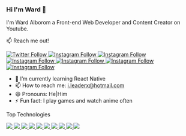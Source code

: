### Hi I'm Ward 👋
I'm Ward Alborom a Front-end Web Developer and Content Creator on Youtube.


📫 Reach me out! 
<p align="left">
   <a href="https://twitter.com/ileaderx">
      <img alt="Twitter Follow" src="https://img.shields.io/badge/Twitter-1DA1F2?style=for-the-badge&logo=twitter&logoColor=white">
   </a>
   <a href="https://instagram.com/wb7_">
      <img alt="Instagram Follow" src="https://img.shields.io/badge/Instagram-E4405F?style=for-the-badge&logo=instagram&logoColor=white">
   </a>
   <a href="https://tiktok.com/@ileaderxx">
      <img alt="Instagram Follow" src="https://img.shields.io/badge/TikTok-000000?style=for-the-badge&logo=tiktok&logoColor=white">
   </a>
   <a href="https://www.linkedin.com/in/ward-alborom-b3b059190/">
      <img alt="Instagram Follow" src="https://img.shields.io/badge/LinkedIn-0077B5?style=for-the-badge&logo=linkedin&logoColor=white">
   </a>
   <a href="https://youtube.com/c/ileaderx">
      <img alt="Instagram Follow" src="https://img.shields.io/badge/YouTube-FF0000?style=for-the-badge&logo=youtube&logoColor=white">
   </a>
   <a href="mailto:i.leaderx@hotmail.com">
      <img alt="Instagram Follow" src="https://img.shields.io/badge/Gmail-D14836?style=for-the-badge&logo=gmail&logoColor=white">
   </a>
   <a href="https://codepen.io/ileaderx">
      <img alt="Instagram Follow" src="https://img.shields.io/badge/Codepen-000000?style=for-the-badge&logo=codepen&logoColor=white">
   </a>
 </p>
 
 - 🌱 I’m currently learning React Native
 - 📫 How to reach me: i.leaderx@hotmail.com 
 - 😄 Pronouns: He|Him
 - ⚡ Fun fact: I play games and watch anime often

 
 Top Technologies
 <p>
   <a href="#">
      <img src="https://img.shields.io/badge/HTML5-E34F26?style=for-the-badge&logo=html5&logoColor=white">
   </a>
   <a href="#">
      <img src="https://img.shields.io/badge/CSS3-1572B6?style=for-the-badge&logo=css3&logoColor=white">
   </a>
   <a href="#">
      <img src="https://img.shields.io/badge/JavaScript-323330?style=for-the-badge&logo=javascript&logoColor=F7DF1E">
   </a>
   <a href="#">
      <img src="https://img.shields.io/badge/Python-14354C?style=for-the-badge&logo=python&logoColor=white">
   </a>
   <a href="#">
      <img src="https://img.shields.io/badge/Flask-000000?style=for-the-badge&logo=flask&logoColor=white">
   </a>
   <a href="#">
      <img src="https://img.shields.io/badge/Visual_Studio_Code-0078D4?style=for-the-badge&logo=visual%20studio%20code&logoColor=white">
   </a>
   <a href="#">
      <img src="https://img.shields.io/badge/Bootstrap-563D7C?style=for-the-badge&logo=bootstrap&logoColor=white">
   </a>
   <a href="#">
      <img src="https://img.shields.io/badge/Heroku-430098?style=for-the-badge&logo=heroku&logoColor=white">
   </a>
   <a href="#">
      <img src="https://img.shields.io/badge/figma-%23F24E1E.svg?style=for-the-badge&logo=figma&logoColor=white">
   </a>
   <a href="#">
      <img src="https://img.shields.io/badge/react_native-%2320232a.svg?style=for-the-badge&logo=react&logoColor=%2361DAFB">
   </a>
</p>

<!--
**ileaderx/ileaderx** is a ✨ _special_ ✨ repository because its `README.md` (this file) appears on your GitHub profile.

Here are some ideas to get you started:

- 🔭 I’m currently working on ...
- 🌱 I’m currently learning ...
- 👯 I’m looking to collaborate on ...
- 🤔 I’m looking for help with ...
- 💬 Ask me about ...
- 😄 Pronouns: ...
- ⚡ Fun fact: ...
-->
